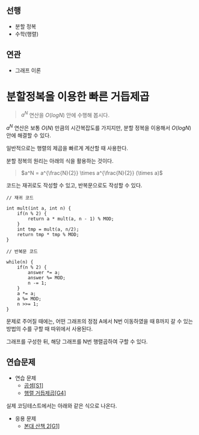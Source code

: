 ## 선행

- 분할 정복
- 수학(행렬)

## 연관

- 그래프 이론

# 분할정복을 이용한 빠른 거듭제곱

> $a^N$ 연산을 $O(logN)$ 안에 수행해 봅시다.

$a^N$ 연산은 보통 $O(N)$ 만큼의 시간복잡도를 가지지만, 분할 정복을 이용해서 $O(logN)$ 안에 해결할 수 있다.

일반적으로는 행렬의 제곱을 빠르게 계산할 때 사용한다.

분할 정복의 원리는 아래의 식을 활용하는 것이다.

> $a^N = a^{\frac{N}{2}} \times a^{\frac{N}{2}} (\times a)$

코드는 재귀로도 작성할 수 있고, 반복문으로도 작성할 수 있다.

```
// 재귀 코드

int mult(int a, int n) {
    if(n % 2) {
        return a * mult(a, n - 1) % MOD;
    }
    int tmp = mult(a, n/2);
    return tmp * tmp % MOD;
}
```

```
// 반복문 코드

while(n) {
    if(n % 2) {
        answer *= a;
        answer %= MOD;
        n -= 1;
    }
    a *= a;
    a %= MOD;
    n >>= 1;
}
```

문제로 주어질 때에는, 어떤 그래프의 정점 A에서 N번 이동하였을 때 B까지 갈 수 있는 방법의 수를 구할 때 따위에서 사용된다.

그래프를 구성한 뒤, 해당 그래프를 N번 행렬곱하여 구할 수 있다.

## 연습문제

- 연습 문제
    - [곱셈[S1]](https://www.acmicpc.net/problem/1629)
    - [행렬 거듭제곱[G4]](https://www.acmicpc.net/problem/10830)


실제 코딩테스트에서는 아래와 같은 식으로 나온다.

- 응용 문제
    - [본대 산책 2[G1]](https://www.acmicpc.net/problem/12850)
